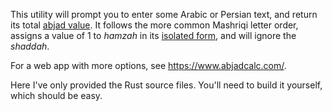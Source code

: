 This utility will prompt you to enter some Arabic or Persian text, and return its total [abjad value](https://en.wikipedia.org/wiki/Abjad_numerals). It follows the more common Mashriqi letter order, assigns a value of 1 to _hamzah_ in its [isolated form](https://en.wikipedia.org/wiki/Hamza#Orthography), and will ignore the _shaddah_.

For a web app with more options, see https://www.abjadcalc.com/.

Here I've only provided the Rust source files. You'll need to build it yourself, which should be easy.
